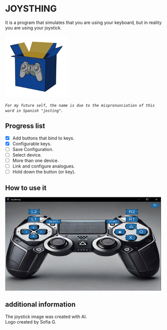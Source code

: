 # JOYSTHING
It is a program that simulates that you are using your keyboard, but in reality you are using your joystick.

<img src="assets/img/logo.png" alt="Logo" width="200" height="200">


*`For my future self, the name is due to the mispronunciation of this word in Spanish "josting".`*

## Progress list
- [X] Add buttons that bind to keys.
- [X] Configurable keys.
- [ ] Save Configuration.
- [ ] Select device.
- [ ] More than one device.
- [ ] Link and configure analogues.
- [ ] Hold down the button (or key).
## How to use it
<img src="assets/img/interfaz-started.png" alt="Logo" width="500" height="300">

## additional information
The joystick image was created with AI.  
Logo created by Sofia G.